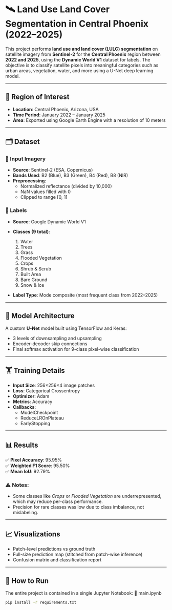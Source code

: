 # 🛰️ Land Use Land Cover Segmentation in Central Phoenix (2022–2025)

This project performs **land use and land cover (LULC) segmentation** on satellite imagery from **Sentinel-2** for the **Central Phoenix** region between **2022 and 2025**, using the **Dynamic World V1** dataset for labels. The objective is to classify satellite pixels into meaningful categories such as urban areas, vegetation, water, and more using a U-Net deep learning model.

---

## 📍 Region of Interest

- **Location**: Central Phoenix, Arizona, USA
- **Time Period**: January 2022 – January 2025
- **Area**: Exported using Google Earth Engine with a resolution of 10 meters

---

## 🗂️ Dataset

### 🔷 Input Imagery
- **Source**: Sentinel-2 (ESA, Copernicus)
- **Bands Used**: B2 (Blue), B3 (Green), B4 (Red), B8 (NIR)
- **Preprocessing**:
  - Normalized reflectance (divided by 10,000)
  - NaN values filled with 0
  - Clipped to range [0, 1]

### 🔶 Labels
- **Source**: Google Dynamic World V1
- **Classes (9 total)**:
  1. Water  
  2. Trees  
  3. Grass  
  4. Flooded Vegetation  
  5. Crops  
  6. Shrub & Scrub  
  7. Built Area  
  8. Bare Ground  
  9. Snow & Ice

- **Label Type**: Mode composite (most frequent class from 2022–2025)

---

## 🧠 Model Architecture

A custom **U-Net** model built using TensorFlow and Keras:
- 3 levels of downsampling and upsampling
- Encoder-decoder skip connections
- Final softmax activation for 9-class pixel-wise classification

---

## 🏋️ Training Details

- **Input Size**: 256×256×4 image patches
- **Loss**: Categorical Crossentropy
- **Optimizer**: Adam
- **Metrics**: Accuracy
- **Callbacks**:
  - ModelCheckpoint
  - ReduceLROnPlateau
  - EarlyStopping

---

## 📊 Results

✅ **Pixel Accuracy**: 95.95%  
✅ **Weighted F1 Score**: 95.50%  
✅ **Mean IoU**: 92.79%

### ⚠️ Notes:
- Some classes like *Crops* or *Flooded Vegetation* are underrepresented, which may reduce per-class performance.
- Precision for rare classes was low due to class imbalance, not mislabeling.

---

## 📈 Visualizations

- Patch-level predictions vs ground truth
- Full-size prediction map (stitched from patch-wise inference)
- Confusion matrix and classification report

---

## 🧪 How to Run

The entire project is contained in a single Jupyter Notebook:
📄 main.ipynb
```bash
pip install -r requirements.txt
```



